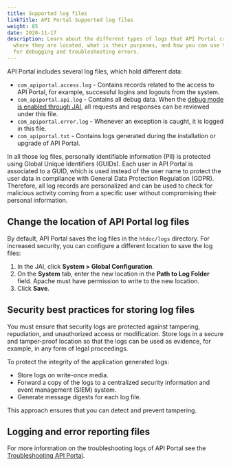 ```yaml
---
title: Supported log files
linkTitle: API Portal Supported log files
weight: 85
date: 2020-11-17
description: Learn about the different types of logs that API Portal creates,
  where they are located, what is their purposes, and how you can use the logs
  for debugging and troubleshooting errors.
---
```


API Portal includes several log files, which hold different data:

* `com_apiportal.access.log` - Contains records related to the access to API Portal, for example, successful logins and logouts from the system.
* `com_apiportal.api.log` - Contains all debug data. When the [debug mode is enabled through JAI](/docs/apim_installation/apiportal_install/secure_harden_portal/#configure-joomla-administrator-interface-jai), all requests and responses can be reviewed under this file.
* `com_apiportal.error.log` - Whenever an exception is caught, it is logged in this file.
* `com_apiportal.txt` - Contains logs generated during the installation or upgrade of API Portal.

In all those log files, personally identifiable information (PII) is protected using Global Unique Identifiers (GUIDs). Each user in API Portal is associated to a GUID, which is used instead of the user name to protect the user data in compliance with General Data Protection Regulation (GDPR). Therefore, all log records are personalized and can be used to check for malicious activity coming from a specific user without compromising their personal information.

## Change the location of API Portal log files

By default, API Portal saves the log files in the `htdoc/logs` directory. For increased security, you can configure a different location to save the log files:

1. In the JAI, click **System > Global Configuration**.
2. On the **System** tab, enter the new location in the **Path to Log Folder** field. Apache must have permission to write to the new location.
3. Click **Save**.

## Security best practices for storing log files

You must ensure that security logs are protected against tampering, repudiation, and unauthorized access or modification. Store logs in a secure and tamper-proof location so that the logs can be used as evidence, for example, in any form of legal proceedings.

To protect the integrity of the application generated logs:

* Store logs on write-once media.
* Forward a copy of the logs to a centralized security information and event management (SIEM) system.
* Generate message digests for each log file.

This approach ensures that you can detect and prevent tampering.

## Logging and error reporting files

For more information on the troubleshooting logs of API Portal see the [Troubleshooting API Portal](/docs/apim_administration/apiportal_admin/troubleshooting/#logging-and-error-reporting).